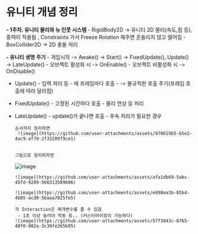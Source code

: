 # 유니티 개념 정리

 **- 1주차. 유니티 물리와 뉴 인풋 시스템**
     - RigidBody2D -> 유니티 2D 물리(속도,힘 등), 중력이 적용됨 , Constraints 가서 Freeze Rotation 해주면 흔들리지 않고 떨어짐
     - BoxCollider2D -> 2D 충돌 처리

 **- 유니티 생명 주기**
     - 게임시작 -> Awake() -> Start() -> FixedUpdate(), Update() -> LateUpdate()
     - 오브젝트 활성화 시 -> OnEnable()
     - 오브젝트 비활성화 시 -> OnDisable()

- Update()
       - 입력 처리 등 
       - 매 프레임마다 호출
       - -> 불규칙한 호출 주기(프레임 호출에 따라 달라짐)

- FixedUpdate()
       - 고정된 시간마다 호출
       - 물리 연상 등 처리

- LateUpdate()
       - update()가 끝나면 호출
       - 후속 처리가 필요한 경우

      순서까지 정리하면
       ![image](https://github.com/user-attachments/assets/970619b5-b5e2-4ac9-af79-2f33209f9ce1)


      그림으로 정리하자면
  ![image](https://github.com/user-attachments/assets/90298250-b2a8-4b47-a1d0-a58b96a0b066)


      ![image](https://github.com/user-attachments/assets/afa1db69-5abc-45fd-9289-566313589b06)

      ![image](https://github.com/user-attachments/assets/e098ea3b-85b4-4b05-acd0-5baaa7825fe5)

      각 Interaction은 매개변수를 줄 수 있음
       - 1초 이상 눌러야 작동 등.. (커스터마이징이 가능하다)
      ![image](https://github.com/user-attachments/assets/57f3843c-8765-48f0-902a-3c39fe265b95)

      
     
